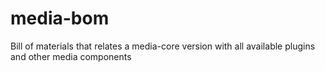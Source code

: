 # media-bom
Bill of materials that relates a media-core version with all available plugins and other media components
